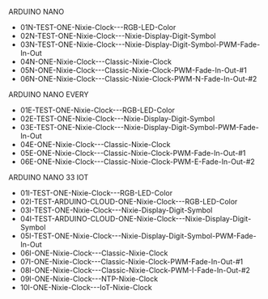 ARDUINO NANO
- 01N-TEST-ONE-Nixie-Clock---RGB-LED-Color
- 02N-TEST-ONE-Nixie-Clock---Nixie-Display-Digit-Symbol
- 03N-TEST-ONE-Nixie-Clock---Nixie-Display-Digit-Symbol-PWM-Fade-In-Out
- 04N-ONE-Nixie-Clock---Classic-Nixie-Clock
- 05N-ONE-Nixie-Clock---Classic-Nixie-Clock-PWM-Fade-In-Out-#1
- 06N-ONE-Nixie-Clock---Classic-Nixie-Clock-PWM-N-Fade-In-Out-#2

ARDUINO NANO EVERY
- 01E-TEST-ONE-Nixie-Clock---RGB-LED-Color
- 02E-TEST-ONE-Nixie-Clock---Nixie-Display-Digit-Symbol
- 03E-TEST-ONE-Nixie-Clock---Nixie-Display-Digit-Symbol-PWM-Fade-In-Out
- 04E-ONE-Nixie-Clock---Classic-Nixie-Clock
- 05E-ONE-Nixie-Clock---Classic-Nixie-Clock-PWM-Fade-In-Out-#1
- 06E-ONE-Nixie-Clock---Classic-Nixie-Clock-PWM-E-Fade-In-Out-#2

ARDUINO NANO 33 IOT
- 01I-TEST-ONE-Nixie-Clock---RGB-LED-Color
- 02I-TEST-ARDUINO-CLOUD-ONE-Nixie-Clock---RGB-LED-Color
- 03I-TEST-ONE-Nixie-Clock---Nixie-Display-Digit-Symbol
- 04I-TEST-ARDUINO-CLOUD-ONE-Nixie-Clock---Nixie-Display-Digit-Symbol
- 05I-TEST-ONE-Nixie-Clock---Nixie-Display-Digit-Symbol-PWM-Fade-In-Out
- 06I-ONE-Nixie-Clock---Classic-Nixie-Clock
- 07I-ONE-Nixie-Clock---Classic-Nixie-Clock-PWM-Fade-In-Out-#1
- 08I-ONE-Nixie-Clock---Classic-Nixie-Clock-PWM-I-Fade-In-Out-#2
- 09I-ONE-Nixie-Clock---NTP-Nixie-Clock 
- 10I-ONE-Nixie-Clock---IoT-Nixie-Clock
